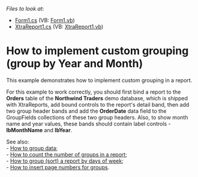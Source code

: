 <!-- default file list -->
*Files to look at*:

* [Form1.cs](./CS/Form1.cs) (VB: [Form1.vb](./VB/Form1.vb))
* [XtraReport1.cs](./CS/XtraReport1.cs) (VB: [XtraReport1.vb](./VB/XtraReport1.vb))
<!-- default file list end -->
# How to implement custom grouping (group by Year and Month)


<p>This example demonstrates how to implement custom grouping in a report.</p><p>For this example to work correctly, you should first bind a report to the <strong>Orders</strong> table of the <strong>Northwind Traders</strong> demo database, which is shipped with XtraReports, add bound controls to the report's detail band, then add two group header bands and add the <strong>OrderDate</strong> data field to the GroupFields collections of these two group headers. Also, to show month name and year values, these bands should contain label controls -<strong>lbMonthName</strong> and <strong>lbYear</strong>.</p><p>See also:<br />
- <a href="https://www.devexpress.com/Support/Center/p/E1650">How to group data</a>;<br />
- <a href="https://www.devexpress.com/Support/Center/p/E1282">How to count the number of groups in a report</a>;<br />
- <a href="https://www.devexpress.com/Support/Center/p/E1290">How to group (sort) a report by days of week</a>;<br />
- <a href="https://www.devexpress.com/Support/Center/p/E810">How to insert page numbers for groups</a>.</p>

<br/>


